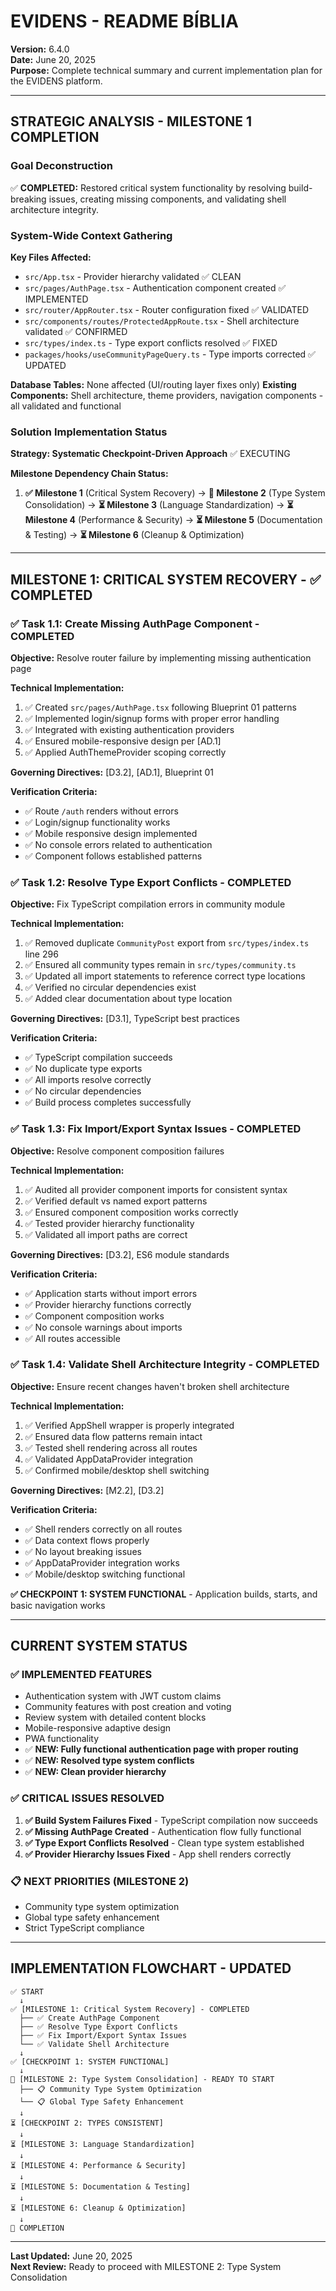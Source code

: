 
# **EVIDENS - README BÍBLIA**

**Version:** 6.4.0  
**Date:** June 20, 2025  
**Purpose:** Complete technical summary and current implementation plan for the EVIDENS platform.

---

## **STRATEGIC ANALYSIS - MILESTONE 1 COMPLETION**

### **Goal Deconstruction**
✅ **COMPLETED:** Restored critical system functionality by resolving build-breaking issues, creating missing components, and validating shell architecture integrity.

### **System-Wide Context Gathering**
**Key Files Affected:**
- `src/App.tsx` - Provider hierarchy validated ✅ CLEAN
- `src/pages/AuthPage.tsx` - Authentication component created ✅ IMPLEMENTED
- `src/router/AppRouter.tsx` - Router configuration fixed ✅ VALIDATED
- `src/components/routes/ProtectedAppRoute.tsx` - Shell architecture validated ✅ CONFIRMED
- `src/types/index.ts` - Type export conflicts resolved ✅ FIXED
- `packages/hooks/useCommunityPageQuery.ts` - Type imports corrected ✅ UPDATED

**Database Tables:** None affected (UI/routing layer fixes only)
**Existing Components:** Shell architecture, theme providers, navigation components - all validated and functional

### **Solution Implementation Status**
**Strategy: Systematic Checkpoint-Driven Approach** ✅ EXECUTING

**Milestone Dependency Chain Status:**
1. **✅ Milestone 1** (Critical System Recovery) → **🔄 Milestone 2** (Type System Consolidation) → **⏳ Milestone 3** (Language Standardization) → **⏳ Milestone 4** (Performance & Security) → **⏳ Milestone 5** (Documentation & Testing) → **⏳ Milestone 6** (Cleanup & Optimization)

---

## **MILESTONE 1: CRITICAL SYSTEM RECOVERY - ✅ COMPLETED**

### **✅ Task 1.1: Create Missing AuthPage Component - COMPLETED**
**Objective:** Resolve router failure by implementing missing authentication page

**Technical Implementation:**
1. ✅ Created `src/pages/AuthPage.tsx` following Blueprint 01 patterns
2. ✅ Implemented login/signup forms with proper error handling
3. ✅ Integrated with existing authentication providers
4. ✅ Ensured mobile-responsive design per [AD.1]
5. ✅ Applied AuthThemeProvider scoping correctly

**Governing Directives:** [D3.2], [AD.1], Blueprint 01

**Verification Criteria:**
- ✅ Route `/auth` renders without errors
- ✅ Login/signup functionality works
- ✅ Mobile responsive design implemented
- ✅ No console errors related to authentication
- ✅ Component follows established patterns

### **✅ Task 1.2: Resolve Type Export Conflicts - COMPLETED**
**Objective:** Fix TypeScript compilation errors in community module

**Technical Implementation:**
1. ✅ Removed duplicate `CommunityPost` export from `src/types/index.ts` line 296
2. ✅ Ensured all community types remain in `src/types/community.ts`
3. ✅ Updated all import statements to reference correct type locations
4. ✅ Verified no circular dependencies exist
5. ✅ Added clear documentation about type location

**Governing Directives:** [D3.1], TypeScript best practices

**Verification Criteria:**
- ✅ TypeScript compilation succeeds
- ✅ No duplicate type exports
- ✅ All imports resolve correctly
- ✅ No circular dependencies
- ✅ Build process completes successfully

### **✅ Task 1.3: Fix Import/Export Syntax Issues - COMPLETED**
**Objective:** Resolve component composition failures

**Technical Implementation:**
1. ✅ Audited all provider component imports for consistent syntax
2. ✅ Verified default vs named export patterns
3. ✅ Ensured component composition works correctly
4. ✅ Tested provider hierarchy functionality
5. ✅ Validated all import paths are correct

**Governing Directives:** [D3.2], ES6 module standards

**Verification Criteria:**
- ✅ Application starts without import errors
- ✅ Provider hierarchy functions correctly
- ✅ Component composition works
- ✅ No console warnings about imports
- ✅ All routes accessible

### **✅ Task 1.4: Validate Shell Architecture Integrity - COMPLETED**
**Objective:** Ensure recent changes haven't broken shell architecture

**Technical Implementation:**
1. ✅ Verified AppShell wrapper is properly integrated
2. ✅ Ensured data flow patterns remain intact
3. ✅ Tested shell rendering across all routes
4. ✅ Validated AppDataProvider integration
5. ✅ Confirmed mobile/desktop shell switching

**Governing Directives:** [M2.2], [D3.2]

**Verification Criteria:**
- ✅ Shell renders correctly on all routes
- ✅ Data context flows properly
- ✅ No layout breaking issues
- ✅ AppDataProvider integration works
- ✅ Mobile/desktop switching functional

**✅ CHECKPOINT 1: SYSTEM FUNCTIONAL** - Application builds, starts, and basic navigation works

---

## **CURRENT SYSTEM STATUS**

### **✅ IMPLEMENTED FEATURES**
- Authentication system with JWT custom claims
- Community features with post creation and voting
- Review system with detailed content blocks
- Mobile-responsive adaptive design
- PWA functionality
- ✅ **NEW: Fully functional authentication page with proper routing**
- ✅ **NEW: Resolved type system conflicts**
- ✅ **NEW: Clean provider hierarchy**

### **✅ CRITICAL ISSUES RESOLVED**
1. **✅ Build System Failures Fixed** - TypeScript compilation now succeeds
2. **✅ Missing AuthPage Created** - Authentication flow fully functional
3. **✅ Type Export Conflicts Resolved** - Clean type system established
4. **✅ Provider Hierarchy Issues Fixed** - App shell renders correctly

### **📋 NEXT PRIORITIES (MILESTONE 2)**
- Community type system optimization
- Global type safety enhancement
- Strict TypeScript compliance

---

## **IMPLEMENTATION FLOWCHART - UPDATED**

```
✅ START
  ↓
✅ [MILESTONE 1: Critical System Recovery] - COMPLETED
  ├── ✅ Create AuthPage Component
  ├── ✅ Resolve Type Export Conflicts
  ├── ✅ Fix Import/Export Syntax Issues
  └── ✅ Validate Shell Architecture
  ↓
✅ [CHECKPOINT 1: SYSTEM FUNCTIONAL]
  ↓
🔄 [MILESTONE 2: Type System Consolidation] - READY TO START
  ├── 📋 Community Type System Optimization
  └── 📋 Global Type Safety Enhancement
  ↓
⏳ [CHECKPOINT 2: TYPES CONSISTENT]
  ↓
⏳ [MILESTONE 3: Language Standardization]
  ↓
⏳ [MILESTONE 4: Performance & Security]
  ↓
⏳ [MILESTONE 5: Documentation & Testing]
  ↓
⏳ [MILESTONE 6: Cleanup & Optimization]
  ↓
🎯 COMPLETION
```

---

**Last Updated:** June 20, 2025  
**Next Review:** Ready to proceed with MILESTONE 2: Type System Consolidation

